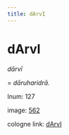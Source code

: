 ```yaml
---
title: dArvI
---
```


# dArvI

<i>dārvī</i>  <div n="lb" />= <i>dāruharidrā.</i>

lnum: 127

image: [562](https://www.sanskrit-lexicon.uni-koeln.de/scans/csl-apidev/servepdf.php?dict=snp&page=562)

cologne link: [dArvI](https://sanskrit-lexicon.uni-koeln.de/scans/csl-apidev/getword.php?dict=snp&key=dArvI)

